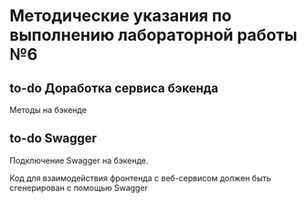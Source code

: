 # Методические указания по выполнению лабораторной работы №6


## to-do Доработка сервиса бэкенда
Методы на бэкенде 

## to-do Swagger
Подключение Swagger на бэкенде.

Код для взаимодействия фронтенда с веб-сервисом должен быть сгенерирован с помощью Swagger

